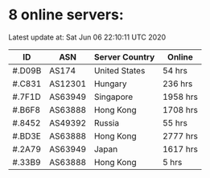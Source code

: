 # 8 online servers:

Latest update at: Sat Jun 06 22:10:11 UTC 2020

| ID | ASN | Server Country | Online |
| -- | --- | -------------- | ------ |
| #.D09B | AS174 | United States | 54 hrs |
| #.C831 | AS12301 | Hungary | 236 hrs |
| #.7F1D | AS63949 | Singapore | 1958 hrs |
| #.B6F8 | AS63888 | Hong Kong | 1708 hrs |
| #.8452 | AS49392 | Russia | 55 hrs |
| #.BD3E | AS63888 | Hong Kong | 2777 hrs |
| #.2A79 | AS63949 | Japan | 1617 hrs |
| #.33B9 | AS63888 | Hong Kong | 5 hrs |

